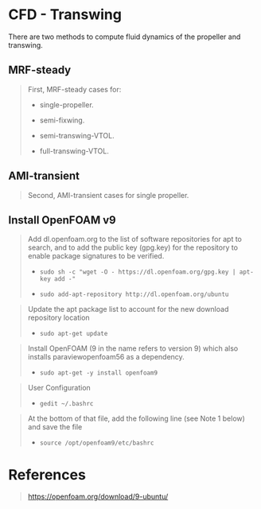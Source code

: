 # CFD - Transwing

There are two methods to compute fluid dynamics of the propeller and transwing.

## MRF-steady

> First, MRF-steady cases for:
>
> - single-propeller.
>
> - semi-fixwing.
>
> - semi-transwing-VTOL.
>
> - full-transwing-VTOL.

## AMI-transient

> Second, AMI-transient cases for single propeller.

## Install OpenFOAM v9

> Add dl.openfoam.org to the list of software repositories for apt to search, and to add the public key (gpg.key) for the repository to enable package signatures to be verified.
>
> - `sudo sh -c "wget -O - https://dl.openfoam.org/gpg.key | apt-key add -"`
>
> - `sudo add-apt-repository http://dl.openfoam.org/ubuntu`

> Update the apt package list to account for the new download repository location
>
> - `sudo apt-get update`

> Install OpenFOAM (9 in the name refers to version 9) which also installs paraviewopenfoam56 as a dependency.
>
> - `sudo apt-get -y install openfoam9`

> User Configuration
>
> - `gedit ~/.bashrc`

> At the bottom of that file, add the following line (see Note 1 below) and save the file
>
> - `source /opt/openfoam9/etc/bashrc`

# References

> https://openfoam.org/download/9-ubuntu/
